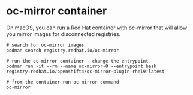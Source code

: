 # oc-mirror container

On macOS, you can run a Red Hat container with oc-mirror that will allow you mirror images for disconnected registries.

```
# search for oc-mirror images
podman search registry.redhat.io/oc-mirror

# run the oc-mirror container - change the entrypoint
podman run -it --rm --name oc-mirror-0 --entrypoint bash registry.redhat.io/openshift4/oc-mirror-plugin-rhel9:latest

# from the container run oc-mirror command
oc-mirror
```